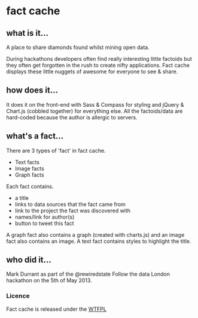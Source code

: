 # fact cache

## what is it…
A place to share diamonds found whilst mining open data.

During hackathons developers often find really interesting little factoids but they often get forgotten in the rush to create nifty applications. Fact cache displays these little nuggets of awesome for everyone to see & share.

## how does it…
It does it on the front-end with Sass & Compass for styling and jQuery & Chart.js (cobbled together) for everything else. All the factoids/data are hard-coded because the author is allergic to servers. 

## what's a fact…
There are 3 types of 'fact' in fact cache.
* Text facts
* Image facts
* Graph facts

Each fact contains.
* a title 
* links to data sources that the fact came from
* link to the project the fact was discovered with
* names/link for author(s)
* button to tweet this fact

A graph fact also contains a graph (created with charts.js) and an image fact also contains an image. A text fact contains styles to highlight the title.

## who did it… 
Mark Durrant as part of the @rewiredstate Follow the data London hackathon on the 5th of May 2013.

### Licence
Fact cache is released under the [WTFPL](http://www.wtfpl.net/)
